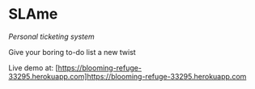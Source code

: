 # SLAme

*Personal ticketing system*

Give your boring to-do list a new twist

Live demo at: [https://blooming-refuge-33295.herokuapp.com]https://blooming-refuge-33295.herokuapp.com

